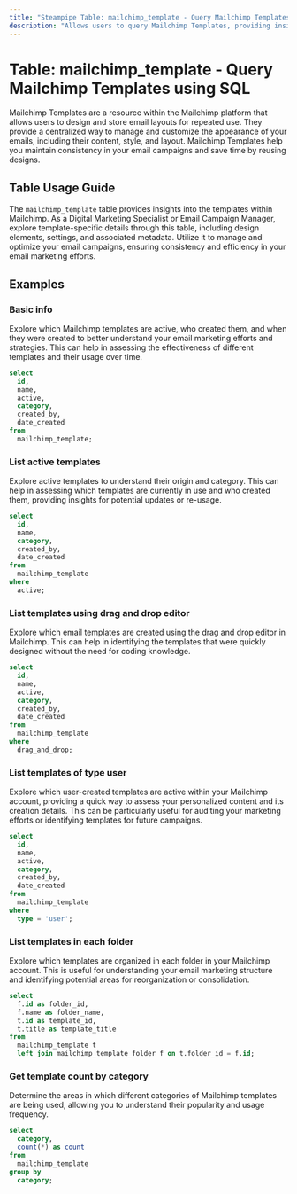 ```yaml
---
title: "Steampipe Table: mailchimp_template - Query Mailchimp Templates using SQL"
description: "Allows users to query Mailchimp Templates, providing insights into the details of templates like their design, settings, and associated metadata."
---
```


# Table: mailchimp_template - Query Mailchimp Templates using SQL

Mailchimp Templates are a resource within the Mailchimp platform that allows users to design and store email layouts for repeated use. They provide a centralized way to manage and customize the appearance of your emails, including their content, style, and layout. Mailchimp Templates help you maintain consistency in your email campaigns and save time by reusing designs.

## Table Usage Guide

The `mailchimp_template` table provides insights into the templates within Mailchimp. As a Digital Marketing Specialist or Email Campaign Manager, explore template-specific details through this table, including design elements, settings, and associated metadata. Utilize it to manage and optimize your email campaigns, ensuring consistency and efficiency in your email marketing efforts.

## Examples

### Basic info
Explore which Mailchimp templates are active, who created them, and when they were created to better understand your email marketing efforts and strategies. This can help in assessing the effectiveness of different templates and their usage over time.

```sql
select
  id,
  name,
  active,
  category,
  created_by,
  date_created
from
  mailchimp_template;
```

### List active templates
Explore active templates to understand their origin and category. This can help in assessing which templates are currently in use and who created them, providing insights for potential updates or re-usage.

```sql
select
  id,
  name,
  category,
  created_by,
  date_created
from
  mailchimp_template
where
  active;
```

### List templates using drag and drop editor
Explore which email templates are created using the drag and drop editor in Mailchimp. This can help in identifying the templates that were quickly designed without the need for coding knowledge.

```sql
select
  id,
  name,
  active,
  category,
  created_by,
  date_created
from
  mailchimp_template
where
  drag_and_drop;
```

### List templates of type user
Explore which user-created templates are active within your Mailchimp account, providing a quick way to assess your personalized content and its creation details. This can be particularly useful for auditing your marketing efforts or identifying templates for future campaigns.

```sql
select
  id,
  name,
  active,
  category,
  created_by,
  date_created
from
  mailchimp_template
where
  type = 'user';
```

### List templates in each folder
Explore which templates are organized in each folder in your Mailchimp account. This is useful for understanding your email marketing structure and identifying potential areas for reorganization or consolidation.

```sql
select
  f.id as folder_id,
  f.name as folder_name,
  t.id as template_id,
  t.title as template_title
from
  mailchimp_template t
  left join mailchimp_template_folder f on t.folder_id = f.id;
```

### Get template count by category
Determine the areas in which different categories of Mailchimp templates are being used, allowing you to understand their popularity and usage frequency.

```sql
select
  category,
  count(*) as count
from
  mailchimp_template
group by
  category;
```